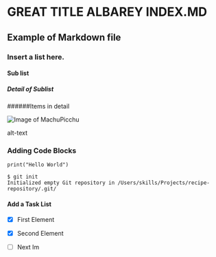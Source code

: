 # GREAT TITLE ALBAREY INDEX.MD

## Example of Markdown file

### Insert a list here.

#### Sub list

##### Detail of Sublist

######Items in detail

![Image of MachuPicchu](https://github.com/albarey33/albarey33.github.io/blob/main/images/machupicchu.jpg)

alt-text

### Adding Code Blocks

```
print("Hello World")
```

```
$ git init
Initialized empty Git repository in /Users/skills/Projects/recipe-repository/.git/
```

#### Add a Task List

- [X] First Element
- [X] Second Element
- [ ] Next Im

